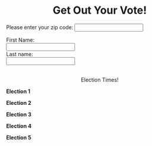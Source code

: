 <!DOCTYPE html>
<html>

<body id="firstBody">
<h1 id="firstHeader"><center> Get Out Your Vote! </center></h1>
<form>
<p> Please enter your zip code: <input type="text" 
name="zipcode">
</p>
</form>
</body>

<form>
First Name: <br>
<input type="text"
name="firstname"><br>
Last name:<br>
<input type="text"
name="lastname">
</form>
<br>
<body>
<center>
<h> Election Times! </h>
</center>
<p>
<b id="electionOne">Election 1</b>
</p>
<p>
<b id="electionTwo">Election 2</b>
</p>
<p>
<b id="electionThree">Election 3</b>
</p>
<p>
<b id="electionFour">Election 4</b>
</p>
<p>
<b id="electionFive">Election 5</b>
</p>
</body>
<body>

</body>
</html>
